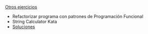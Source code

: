 [Otros ejercicios](https://gist.github.com/ggalmazor/ead58d7007297c33df3340baa672a0a2)
- Refactorizar programa con patrones de Programación Funcional
- String Calculator Kata
- [Soluciones](https://gist.github.com/ggalmazor/338fbbc6d1156d4886e3c3cd84dd3191)
